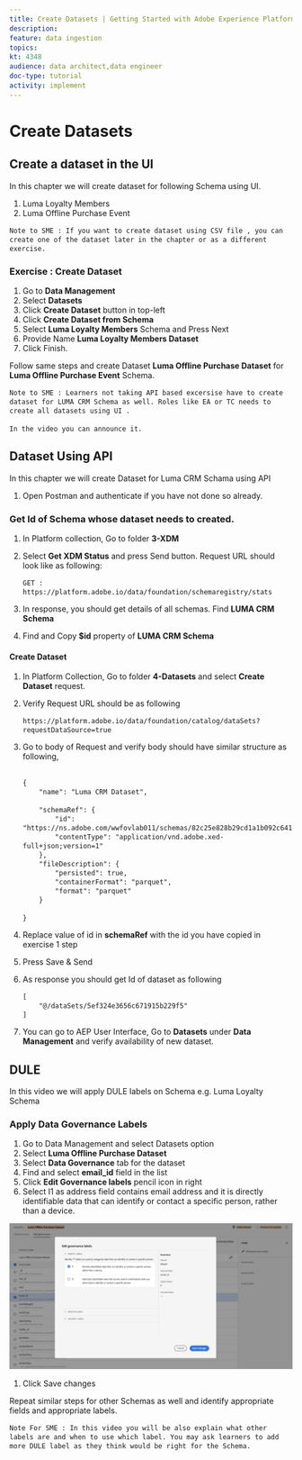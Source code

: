 ```yaml
---
title: Create Datasets | Getting Started with Adobe Experience Platform for Data Architects and Data Engineers
description: 
feature: data ingestion
topics: 
kt: 4348
audience: data architect,data engineer
doc-type: tutorial
activity: implement
---
```


# Create Datasets

## Create a dataset in the UI

In this chapter we will create dataset for following Schema using UI.

  1. Luma Loyalty Members
  1. Luma Offline Purchase Event

```
Note to SME : If you want to create dataset using CSV file , you can create one of the dataset later in the chapter or as a different exercise.
```



### Exercise : Create Dataset

1. Go to **Data Management**
1. Select **Datasets** 
1. Click **Create Dataset** button in top-left
1. Click **Create Dataset from Schema** 
1. Select **Luma Loyalty Members** Schema  and  Press Next
1. Provide Name **Luma Loyalty Members Dataset**
1. Click Finish.


Follow same steps and create Dataset **Luma Offline Purchase Dataset** for **Luma Offline Purchase Event** Schema.

```
Note to SME : Learners not taking API based excersise have to create dataset for LUMA CRM Schema as well. Roles like EA or TC needs to create all datasets using UI . 

In the video you can announce it.

```


## Dataset Using API

In this chapter we will create Dataset for Luma CRM Schama using API


1. Open Postman and authenticate if you have not done so already.

### Get Id of Schema whose dataset needs to created.

1. In Platform collection, Go to folder **3-XDM**
1. Select **Get XDM Status** and press Send button. Request URL should look like as following:

    ```
    GET : https://platform.adobe.io/data/foundation/schemaregistry/stats
    ```

1. In response, you should get details of all schemas. Find **LUMA CRM Schema**

1. Find and Copy **$id** property of **LUMA CRM Schema**


#### Create Dataset

1. In Platform Collection, Go to  folder **4-Datasets** and select **Create Dataset** request.
   
1. Verify Request URL should be as following

    ```
    https://platform.adobe.io/data/foundation/catalog/dataSets?requestDataSource=true

    ```

1. Go to body of Request  and verify body should have similar structure as following, 


    ```

    {
        "name": "Luma CRM Dataset",

        "schemaRef": {
            "id": "https://ns.adobe.com/wwfovlab011/schemas/82c25e828b29cd1a1b092c641ee4cfeb0202ee1a06ee1e10",
            "contentType": "application/vnd.adobe.xed-full+json;version=1"
        },
        "fileDescription": {
            "persisted": true,
            "containerFormat": "parquet",
            "format": "parquet"
        }
    
    }
    ```

1. Replace value of id in **schemaRef** with the id you have copied in exercise 1 step 
1. Press Save & Send 
1. As response you should get Id of dataset as following

    ```
    [
        "@/dataSets/5ef324e3656c671915b229f5"
    ]
    ```

1. You can go to AEP User Interface, Go to **Datasets** under **Data Management** and verify availability of new dataset.

## DULE

In this video we will apply DULE labels on Schema e.g. Luma Loyalty Schema


### Apply Data Governance Labels

1. Go to Data Management and select Datasets option
1. Select **Luma Offline Purchase Dataset**
1. Select **Data Governance** tab for the dataset
1. Find and select **email_id** field in the list
1. Click **Edit Governance labels** pencil icon in right 
1. Select I1 as address field contains email address and it is directly identifiable data that can identify or contact a specific person, rather than a device.

![Data Governance Label](assets/datasets-dule.png)

1. Click Save changes


Repeat similar steps for other Schemas as well and identify appropriate fields and appropriate labels.

```
Note For SME : In this video you will be also explain what other labels are and when to use which label. You may ask learners to add more DULE label as they think would be right for the Schema. 

```